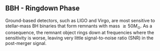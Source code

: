 ## BBH - Ringdown Phase

Ground-based detectors, such as LIGO and Virgo, are most sensitive to stellar-mass BH binaries that form remnants with mass $\gtrsim 50 M_{\odot}$. As a consequence, the remnant object rings down at frequencies where the sensitivity is worse, leaving very little signal-to-noise ratio (SNR) in the post-merger signal.